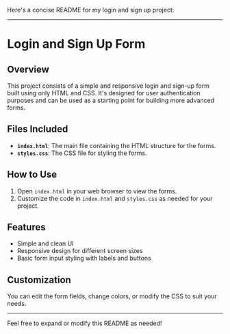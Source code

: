 Here's a concise README for my login and sign up project:

---

# Login and Sign Up Form

## Overview
This project consists of a simple and responsive login and sign-up form built using only HTML and CSS. It's designed for user authentication purposes and can be used as a starting point for building more advanced forms.

## Files Included
- **`index.html`**: The main file containing the HTML structure for the forms.
- **`styles.css`**: The CSS file for styling the forms.

## How to Use
1. Open `index.html` in your web browser to view the forms.
2. Customize the code in `index.html` and `styles.css` as needed for your project.

## Features
- Simple and clean UI
- Responsive design for different screen sizes
- Basic form input styling with labels and buttons

## Customization
You can edit the form fields, change colors, or modify the CSS to suit your needs.

---

Feel free to expand or modify this README as needed!
